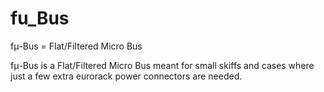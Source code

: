 # fu_Bus
fμ-Bus = Flat/Filtered Micro Bus

fμ-Bus is a Flat/Filtered Micro Bus meant for small skiffs and cases where just a few extra eurorack power connectors are needed. 
